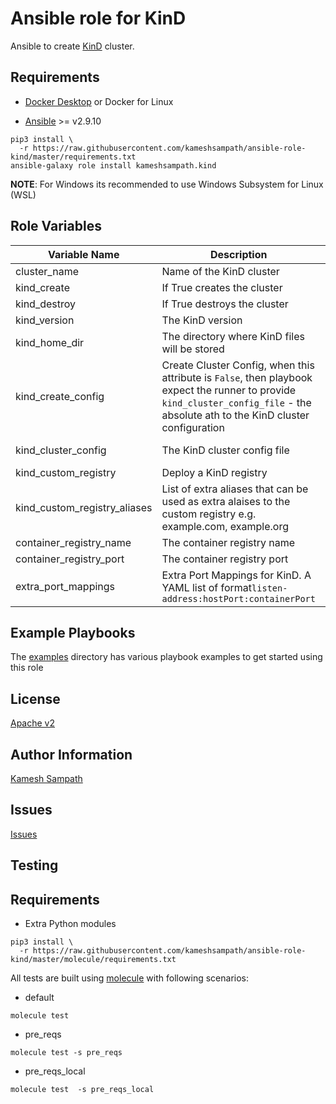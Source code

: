 # Ansible role for KinD

Ansible to create [KinD](https://kind.sigs.k8s.io) cluster.

## Requirements

- [Docker Desktop](https://www.docker.com/products/docker-desktop) or Docker for Linux

- [Ansible](https://ansible.com) >= v2.9.10

```shell
pip3 install \
  -r https://raw.githubusercontent.com/kameshsampath/ansible-role-kind/master/requirements.txt
ansible-galaxy role install kameshsampath.kind
```

__NOTE__: For Windows its recommended to use Windows Subsystem for Linux (WSL)

## Role Variables

| Variable Name| Description | Default |
|--|--|--|
| cluster_name| Name of the KinD cluster| kind |
| kind_create|  If True creates the cluster | True |
| kind_destroy| If True destroys the cluster | True |
| kind_version| The KinD version | v0.8.1 |
| kind_home_dir| The directory where KinD files will be stored | $HOME/.kind |
| kind_create_config | Create Cluster Config, when this attribute is `False`, then playbook expect the runner to provide `kind_cluster_config_file` - the absolute ath to the KinD cluster configuration | True |
| kind_cluster_config| The KinD cluster config file | $HOME/.kind/{{cluster_name}}/kind-cluster-config.yml |
| kind_custom_registry| Deploy a KinD registry | True |
| kind_custom_registry_aliases | List of extra aliases that can be used as extra alaises to the custom registry e.g. example.com, example.org | example.com,example.org,test.com,test.org|
| container_registry_name | The container registry name | kind-registry |
| container_registry_port | The container registry port | 5000 |
| extra_port_mappings | Extra Port Mappings for KinD. A YAML list of format`listen-address:hostPort:containerPort` | '0.0.0.0:80:80', '0.0.0.0:443:443' |

## Example Playbooks

The [examples](https://github.com/kameshsampath/ansible-role-kind/tree/master/examples) directory has various playbook examples to get started using this role

## License

[Apache v2](https://github.com/kameshsampath/ansible-role-kind/tree/master/LICENSE)

## Author Information

[Kamesh Sampath](mailto:kamesh.sampath@hotmail.com)

## Issues

[Issues](https://github.com/kameshsampath/ansible-role-kind/issues)

## Testing

## Requirements

- Extra Python modules

```shell
pip3 install \
  -r https://raw.githubusercontent.com/kameshsampath/ansible-role-kind/master/molecule/requirements.txt
```

All tests are built using [molecule](https://molecule.readthedocs.io/en/latest/index.html) with following scenarios:

- default

```shell
molecule test
```

- pre_reqs

```shell
molecule test -s pre_reqs
```

- pre_reqs_local

```shell
molecule test  -s pre_reqs_local
```

